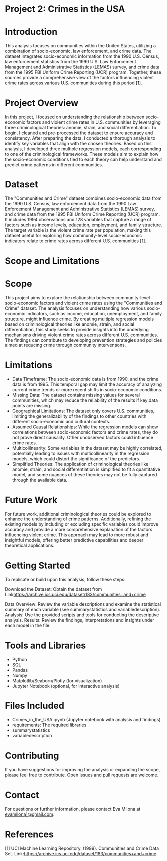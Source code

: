 
# Project 2: Crimes in the USA

# Introduction

This analysis focuses on communities within the United States, utilizing a combination of socio-economic, law enforcement, and crime data. The dataset integrates socio-economic information from the 1990 U.S. Census, law enforcement statistics from the 1990 U.S. Law Enforcement Management and Administrative Statistics (LEMAS) survey, and crime data from the 1995 FBI Uniform Crime Reporting (UCR) program. Together, these sources provide a comprehensive view of the factors influencing violent crime rates across various U.S. communities during this period [1].

# Project Overview

In this project, I focused on understanding the relationship between socio-economic factors and violent crime rates in U.S. communities by leveraging three criminological theories: anomie, strain, and social differentiation. To begin, I cleaned and pre-processed the dataset to ensure accuracy and consistency. After preparing the data, I conducted a thorough analysis to identify key variables that align with the chosen theories. Based on this analysis, I developed three multiple regression models, each corresponding to one of the criminological frameworks. These models aim to explain how the socio-economic conditions tied to each theory can help understand and predict crime patterns in different communities.

# Dataset

The "Communities and Crime" dataset combines socio-economic data from the 1990 U.S. Census, law enforcement data from the 1990 Law Enforcement Management and Administrative Statistics (LEMAS) survey, and crime data from the 1995 FBI Uniform Crime Reporting (UCR) program. It includes 1994 observations and 128 variables that capture a range of factors such as income levels, education, employment, and family structure. The target variable is the violent crime rate per population, making this dataset useful for exploring how community-level socio-economic indicators relate to crime rates across different U.S. communities [1].


# Scope and Limitations

# Scope

This project aims to explore the relationship between community-level socio-economic factors and violent crime rates using the "Communities and Crime" dataset. The analysis focuses on understanding how various socio-economic indicators, such as income, education, unemployment, and family structure, might influence crime. By creating multiple regression models based on criminological theories like anomie, strain, and social differentiation, this study seeks to provide insights into the underlying mechanisms driving violent crime rates across different U.S. communities. The findings can contribute to developing prevention strategies and policies aimed at reducing crime through community interventions.

# Limitations

* Data Timeframe: The socio-economic data is from 1990, and the crime data is from 1995. This temporal gap may limit the accuracy of analyzing current crime trends or more recent shifts in socio-economic conditions.
* Missing Data: The dataset contains missing values for several communities, which may reduce the reliability of the results if key data points are missing.
* Geographical Limitations: The dataset only covers U.S. communities, limiting the generalizability of the findings to other countries with different socio-economic and cultural contexts.
* Assumed Causal Relationships: While the regression models can show correlations between socio-economic factors and crime rates, they do not prove direct causality. Other unobserved factors could influence crime rates.
* Multicollinearity: Some variables in the dataset may be highly correlated, potentially leading to issues with multicollinearity in the regression models, which could distort the significance of the predictors.
* Simplified Theories: The application of criminological theories like anomie, strain, and social differentiation is simplified to fit a quantitative model, and some nuances of these theories may not be fully captured through the available data.


# Future Work 

For future work, additional criminological theories could be explored to enhance the understanding of crime patterns. Additionally, refining the existing models by including or excluding specific variables could improve accuracy and provide a more comprehensive explanation of the factors influencing violent crime. This approach may lead to more robust and insightful models, offering better predictive capabilities and deeper theoretical applications.

# Getting Started

To replicate or build upon this analysis, follow these steps:

Download the Dataset: Obtain the dataset from Link<https://archive.ics.uci.edu/dataset/183/communities+and+crime>

Data Overview: Review the variable descriptions and examine the statistical summary of each variable (see summarystatistics and variabledescription). Analysis: Use the provided scripts and tools for conducting the descriptive analysis. Results: Review the findings, interpretations and insights under each model in the file. 

# Tools and Libraries

* Python
* SQL
* Pandas
* Numpy
* Matplotlib/Seaborn/Plotly (for visualization)
* Jupyter Notebook (optional, for interactive analysis)

# Files Included
* Crimes_in_the_USA.ipynb (Jupyter notebook with analysis and findings)
* requirements: The required libraries
* summarystatistics
* variabledescription

# Contributing
If you have suggestions for improving the analysis or expanding the scope, please feel free to contribute. Open issues and pull requests are welcome.

# Contact
For questions or further information, please contact Eva Milona at evamilona1@gmail.com.

# References

[1] UCI Machine Learning Repository. (1999). Communities and Crime Data Set. Link:<https://archive.ics.uci.edu/dataset/183/communities+and+crime>

